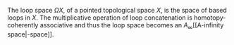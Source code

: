 The loop space $\Omega X$, of a pointed topological space $X$, is the space of based loops in $X$. The multiplicative operation of loop concatenation is homotopy-coherently associative and thus the loop space becomes an $A_\infty$[[A-infinity space|-space]]. 